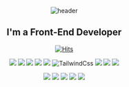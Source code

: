 
<div align=center>
  
  ![header](https://capsule-render.vercel.app/api?type=Waving&color=gradient&height=200&section=header&text=wellcome%20adventurers!&animation=fadeIn&fontSize=50&desc=I'm%20HY.%20Lee!&descAlign=85&descAlignY=70)
  
 ## I'm a Front-End Developer

   [![Hits](https://hits.seeyoufarm.com/api/count/incr/badge.svg?url=https%3A%2F%2Fgithub.com%2Fmatty255&count_bg=%23FFD948&title_bg=%23353535&icon=github.svg&icon_color=%23FFFFFF&title=today&edge_flat=false)](https://hits.seeyoufarm.com)

 </div> 
 
  <!--
  ![](https://raw.githubusercontent.com/matty255/github-stats/master/generated/overview.svg#gh-dark-mode-only)
![](https://raw.githubusercontent.com/matty255/github-stats/master/generated/overview.svg#gh-light-mode-only)
  ![](https://raw.githubusercontent.com/matty255/github-stats/master/generated/languages.svg#gh-dark-mode-only)
![](https://raw.githubusercontent.com/matty255/github-stats/master/generated/languages.svg#gh-light-mode-only)
--!>
 
 <div align=center >
  

<p>
 <img src="https://camo.githubusercontent.com/9e76433e522e0966c02e4dda5abc571f343a13489331bf40f29dce123e93b2e6/68747470733a2f2f696d672e736869656c64732e696f2f62616467652f6a6176617363726970742d4637444631453f7374796c653d666c6174266c6f676f3d6a617661736372697074266c6f676f436f6c6f723d626c61636b" data-canonical-src="https://img.shields.io/badge/javascript-F7DF1E?style=flat&amp;logo=javascript&amp;logoColor=black" style="max-width: 100%;">
  <img src="https://camo.githubusercontent.com/b7adaf63151bd2e9bfadeccf03786bec3e0b8a954cf17ba2ee2586d0f3a96ef3/68747470733a2f2f696d672e736869656c64732e696f2f62616467652f52656163742d3837434546413f7374796c653d666c6174266c6f676f3d5265616374266c6f676f436f6c6f723d7768697465" data-canonical-src="https://img.shields.io/badge/React-87CEFA?style=flat&amp;logo=React&amp;logoColor=white" style="max-width: 100%;">
  <img src="https://camo.githubusercontent.com/9a0d3c7d83eba3a9e47aee08bbc2e91bd982aebf804b3c1a1e8a69a58ea80ce2/68747470733a2f2f696d672e736869656c64732e696f2f62616467652f52656475782d3736344142433f7374796c653d666c6174266c6f676f3d5265647578266c6f676f436f6c6f723d7768697465" data-canonical-src="https://img.shields.io/badge/Redux-764ABC?style=flat&amp;logo=Redux&amp;logoColor=white" style="max-width: 100%;">
  <img src="https://camo.githubusercontent.com/1552d2596cea2d6a701b5df74c7fecfd7e3af38daf3de396c40dee419139a266/68747470733a2f2f696d672e736869656c64732e696f2f62616467652f48544d4c352d4533344632363f7374796c653d666c6174266c6f676f3d68746d6c35266c6f676f436f6c6f723d7768697465" data-canonical-src="https://img.shields.io/badge/HTML5-E34F26?style=flat&amp;logo=html5&amp;logoColor=white" style="max-width: 100%;">
  <img src="https://camo.githubusercontent.com/aa89e8c48bfb66401e4886a979b805fd74e45f50540efe10a90c76c3d96e2488/68747470733a2f2f696d672e736869656c64732e696f2f62616467652f435353332d3135373242363f7374796c653d666c6174266c6f676f3d63737333266c6f676f436f6c6f723d7768697465" data-canonical-src="https://img.shields.io/badge/CSS3-1572B6?style=flat&amp;logo=css3&amp;logoColor=white" style="max-width: 100%;">
  
<img alt="TailwindCss" src="https://img.shields.io/badge/Tailwind CSS-06B6D4.svg?style=flat&amp;&logo=Tailwind CSS&logoColor=white"/>
  
 
 <img src="https://camo.githubusercontent.com/d8a9fd381e5f293947086040681448188342f3a7cc2f0466b6cacd8cac731512/68747470733a2f2f696d672e736869656c64732e696f2f62616467652f41575320636c6f756466726f6e742d3233324633453f7374796c653d666c6174266c6f676f3d616d617a6f6e617773266c6f676f436f6c6f723d7768697465" data-canonical-src="https://img.shields.io/badge/AWS cloudfront-232F3E?style=flat&amp;logo=amazonaws&amp;logoColor=white" style="max-width: 100%;">
  <img src="https://camo.githubusercontent.com/305e8da511123d6d0694bf6321e6c96e25e63a1d65fa2bfeb889d8736e6f1712/68747470733a2f2f696d672e736869656c64732e696f2f62616467652f41575320726f75746535332d3233324633453f7374796c653d666c6174266c6f676f3d616d617a6f6e617773266c6f676f436f6c6f723d7768697465" data-canonical-src="https://img.shields.io/badge/AWS route53-232F3E?style=flat&amp;logo=amazonaws&amp;logoColor=white" style="max-width: 100%;">
<img src="https://camo.githubusercontent.com/a6ba2402b4f3a2bcffe369211094959a2cacdb86e1047b12c1bd7c5450aef732/68747470733a2f2f696d672e736869656c64732e696f2f62616467652f66697265626173652d4646434132383f7374796c653d666c6174266c6f676f3d6669726562617365266c6f676f436f6c6f723d626c61636b" data-canonical-src="https://img.shields.io/badge/firebase-FFCA28?style=flat&amp;logo=firebase&amp;logoColor=black" style="max-width: 100%;">
</p>
 <img src="https://camo.githubusercontent.com/e41fd8604cbb491e8716306e2436b9b1c1efe739cc147779b73cb974c2aaf8f7/68747470733a2f2f696d672e736869656c64732e696f2f62616467652f5653436f64652d3030374143433f7374796c653d666c6174266c6f676f3d56697375616c2053747564696f20436f6465266c6f676f436f6c6f723d7768697465" data-canonical-src="https://img.shields.io/badge/VSCode-007ACC?style=flat&amp;logo=Visual Studio Code&amp;logoColor=white" style="max-width: 100%;">
 <img src="https://camo.githubusercontent.com/493683d1e69c600dc04bb375ab588466c554471ea28f7326b390b5103c401058/68747470733a2f2f696d672e736869656c64732e696f2f62616467652f4769742d4630353033323f7374796c653d666c6174266c6f676f3d476974266c6f676f436f6c6f723d7768697465" data-canonical-src="https://img.shields.io/badge/Git-F05032?style=flat&amp;logo=Git&amp;logoColor=white" style="max-width: 100%;">
 <img src="https://camo.githubusercontent.com/652a421dbcee8af80c0f533aeb4eac7a20853e9c4363d5962cc32b0e13b76da2/68747470733a2f2f696d672e736869656c64732e696f2f62616467652f4769746875622d3138313731373f7374796c653d666c6174266c6f676f3d676974687562266c6f676f436f6c6f723d7768697465" data-canonical-src="https://img.shields.io/badge/Github-181717?style=flat&amp;logo=github&amp;logoColor=white" style="max-width: 100%;">
  <img src="https://camo.githubusercontent.com/78f1634c5ea1be58f1f7a433c687cda4fdb475542c6958e4984782d50a30b9a1/68747470733a2f2f696d672e736869656c64732e696f2f62616467652f536c61636b2d3441313534423f7374796c653d666c6174266c6f676f3d536c61636b266c6f676f436f6c6f723d7768697465" data-canonical-src="https://img.shields.io/badge/Slack-4A154B?style=flat&amp;logo=Slack&amp;logoColor=white" style="max-width: 100%;">
 <img src="https://camo.githubusercontent.com/7ab436ab25e4c27dfc2e2d9013daf26d66f023e946e63aaf2391c046acd3a594/68747470733a2f2f696d672e736869656c64732e696f2f62616467652f4e6f74696f6e2d3030303030303f7374796c653d666c6174266c6f676f3d4e6f74696f6e266c6f676f436f6c6f723d7768697465" data-canonical-src="https://img.shields.io/badge/Notion-000000?style=flat&amp;logo=Notion&amp;logoColor=white" style="max-width: 100%;">

  </div>
   </div> 


<!--
**matty255/matty255** is a ✨ _special_ ✨ repository because its `README.md` (this file) appears on your GitHub profile.

Here are some ideas to get you started:

- 🔭 I’m currently working on ...
- 🌱 I’m currently learning ...
- 👯 I’m looking to collaborate on ...
- 🤔 I’m looking for help with ...
- 💬 Ask me about ...
- 📫 How to reach me: ...
- 😄 Pronouns: ...
- ⚡ Fun fact: ...
-->
